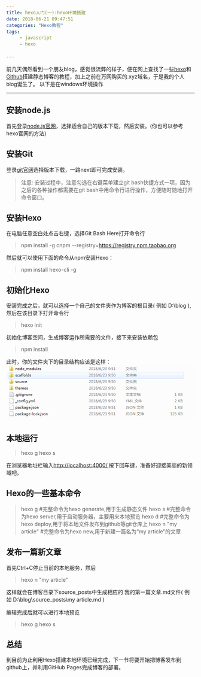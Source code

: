 ```yaml
---
title: hexo入门(一):hexo环境搭建
date: 2018-06-21 09:47:51
categories: "Hexo教程" 
tags: 
     - javascript
     - hexo
     
---
```


前几天偶然看到一个朋友blog，感觉很流弊的样子，便在网上查找了一些[hexo][1]和[Github][2]搭建静态博客的教程，加上之前在万网购买的.xyz域名，于是我的个人blog诞生了。
以下是在windows环境操作

-----------------

<!-- more -->

## 安装node.js

首先登录[node.js官网][3]，选择适合自己的版本下载，然后安装。(你也可以参考hexo官网的方法)


## 安装Git

登录[git官网][4]选择版本下载，一路next即可完成安装。
> 注意: 安装过程中，注意勾选在右键菜单建立git bash快捷方式一项，因为之后的各种操作都需要在git bash中用命令行进行操作，方便随时随地打开命令窗口。


## 安装Hexo

在电脑任意空白处点击右键，选择Git Bash Here打开命令行
> npm install -g cnpm --registry=https://registry.npm.taobao.org

然后就可以使用下面的命令从npm安装Hexo：
> npm install hexo-cli -g


## 初始化Hexo
安装完成之后，就可以选择一个自己的文件夹作为博客的根目录( 例如 D:\blog ),然后在该目录下打开命令行
> hexo init

初始化博客空间，生成博客运作所需要的文件，接下来安装依赖包
> npm install

此时，你的文件夹下的目录结构应该是这样：
![](/images/hexo_init.png)

## 本地运行
> hexo g
> hexo s

在浏览器地址栏输入[http://localhost:4000/][5],按下回车键，准备好迎接美丽的新领域吧。


## Hexo的一些基本命令
> hexo g #完整命令为hexo generate,用于生成静态文件
> hexo s #完整命令为hexo server,用于启动服务器，主要用来本地预览
> hexo d #完整命令为hexo deploy,用于将本地文件发布到github等git仓库上
> hexo n "my article" #完整命令为hexo new,用于新建一篇名为“my article”的文章


## 发布一篇新文章

首先Ctrl+C停止当前的本地服务，然后
>hexo n "my article"

这样就会在博客目录下source\_posts中生成相应的 我的第一篇文章.md文件( 例如 D:\blog\source\_posts\my article.md )

编辑完成后就可以进行本地预览
> hexo g
> hexo s

## 总结

到目前为止利用Hexo搭建本地环境已经完成，下一节将要开始把博客发布到github上，并利用GitHub Pages完成博客的部署。

[1]: https://hexo.io/
[2]: https://github.com/
[3]: https://nodejs.org/en/
[4]: https://git-scm.com/
[5]: http://localhost:4000/